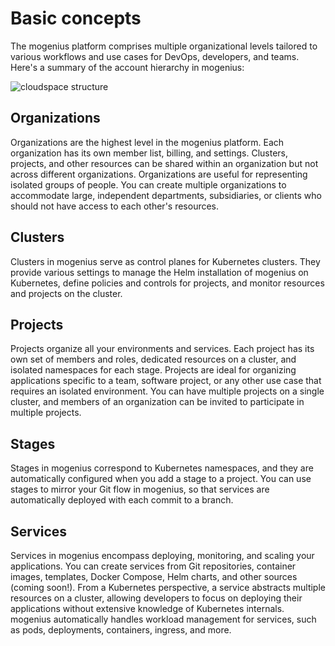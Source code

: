 ﻿---
sidebar_position: 3
---

# Basic concepts

The mogenius platform comprises multiple organizational levels tailored to various workflows and use cases for DevOps, developers, and teams. Here's a summary of the account hierarchy in mogenius:

![cloudspace structure](https://api.mogenius.com/file/id/6cd333e6-1b0b-42eb-b083-4005dd6a27a3)

## Organizations
Organizations are the highest level in the mogenius platform. Each organization has its own member list, billing, and settings. Clusters, projects, and other resources can be shared within an organization but not across different organizations. Organizations are useful for representing isolated groups of people. You can create multiple organizations to accommodate large, independent departments, subsidiaries, or clients who should not have access to each other's resources.

## Clusters
Clusters in mogenius serve as control planes for Kubernetes clusters. They provide various settings to manage the Helm installation of mogenius on Kubernetes, define policies and controls for projects, and monitor resources and projects on the cluster.

## Projects
Projects organize all your environments and services. Each project has its own set of members and roles, dedicated resources on a cluster, and isolated namespaces for each stage. Projects are ideal for organizing applications specific to a team, software project, or any other use case that requires an isolated environment. You can have multiple projects on a single cluster, and members of an organization can be invited to participate in multiple projects.

## Stages
Stages in mogenius correspond to Kubernetes namespaces, and they are automatically configured when you add a stage to a project. You can use stages to mirror your Git flow in mogenius, so that services are automatically deployed with each commit to a branch.

## Services
Services in mogenius encompass deploying, monitoring, and scaling your applications. You can create services from Git repositories, container images, templates, Docker Compose, Helm charts, and other sources (coming soon!). From a Kubernetes perspective, a service abstracts multiple resources on a cluster, allowing developers to focus on deploying their applications without extensive knowledge of Kubernetes internals. mogenius automatically handles workload management for services, such as pods, deployments, containers, ingress, and more.
